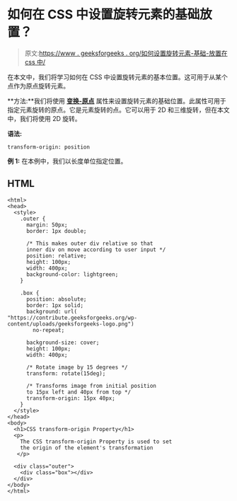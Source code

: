 # 如何在 CSS 中设置旋转元素的基础放置？

> 原文:[https://www . geeksforgeeks . org/如何设置旋转元素-基础-放置在 css 中/](https://www.geeksforgeeks.org/how-to-set-a-rotated-elements-base-placement-in-css/)

在本文中，我们将学习如何在 CSS 中设置旋转元素的基本位置。这可用于从某个点作为原点旋转元素。

**方法:**我们将使用 **[变换-原点](https://www.geeksforgeeks.org/css-transform-origin-property/)** 属性来设置旋转元素的基础位置。此属性可用于指定元素旋转的原点。它是元素旋转的点。它可以用于 2D 和三维旋转，但在本文中，我们将使用 2D 旋转。

**语法:**

```
transform-origin: position
```

**例 1:** 在本例中，我们以长度单位指定位置。

## HTML

```
<html>
<head>
  <style>
    .outer {
      margin: 50px;
      border: 1px double;

      /* This makes outer div relative so that 
      inner div on move according to user input */
      position: relative;
      height: 100px;
      width: 400px;
      background-color: lightgreen;
    }

    .box {
      position: absolute;
      border: 1px solid;
      background: url(
"https://contribute.geeksforgeeks.org/wp-content/uploads/geeksforgeeks-logo.png")
        no-repeat;

      background-size: cover;
      height: 100px;
      width: 400px;

      /* Rotate image by 15 degrees */
      transform: rotate(15deg);

      /* Transforms image from initial position
      to 15px left and 40px from top */
      transform-origin: 15px 40px;
    }
  </style>
</head>
<body>
  <h1>CSS transform-origin Property</h1>
  <p>
    The CSS transform-origin Property is used to set
    the origin of the element's transformation
   </p>

  <div class="outer">
    <div class="box"></div>
  </div>
</body>
</html>
```